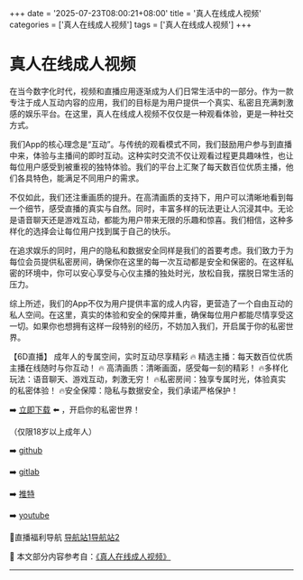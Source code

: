 +++
date = '2025-07-23T08:00:21+08:00'
title = '真人在线成人视频'
categories = ['真人在线成人视频']
tags = ['真人在线成人视频']
+++

# 真人在线成人视频

在当今数字化时代，视频和直播应用逐渐成为人们日常生活中的一部分。作为一款专注于成人互动内容的应用，我们的目标是为用户提供一个真实、私密且充满刺激感的娱乐平台。在这里，真人在线成人视频不仅仅是一种观看体验，更是一种社交方式。

我们App的核心理念是“互动”。与传统的观看模式不同，我们鼓励用户参与到直播中来，体验与主播间的即时互动。这种实时交流不仅让观看过程更具趣味性，也让每位用户感受到被重视的独特体验。我们的平台上汇聚了每天数百位优质主播，他们各具特色，能满足不同用户的需求。

不仅如此，我们还注重画质的提升。在高清画质的支持下，用户可以清晰地看到每一个细节，感受直播的真实与自然。同时，丰富多样的玩法更让人沉浸其中。无论是语音聊天还是游戏互动，都能为用户带来无限的乐趣和惊喜。我们相信，这种多样化的选择会让每位用户找到属于自己的快乐。

在追求娱乐的同时，用户的隐私和数据安全同样是我们的首要考虑。我们致力于为每位会员提供私密房间，确保你在这里的每一次互动都是安全和保密的。在这样私密的环境中，你可以安心享受与心仪主播的独处时光，放松自我，摆脱日常生活的压力。

综上所述，我们的App不仅为用户提供丰富的成人内容，更营造了一个自由互动的私人空间。在这里，真实的体验和安全的保障并重，确保每位用户都能尽情享受这一切。如果你也想拥有这样一段特别的经历，不妨加入我们，开启属于你的私密世界。

【6D直播】
成年人的专属空间，实时互动尽享精彩
🔥 精选主播：每天数百位优质主播在线随时与你互动！
🔥 高清画质：清晰画面，感受每一刻的精彩！
🔥多样化玩法：语音聊天、游戏互动，刺激无穷！
🔥私密房间：独享专属时光，体验真实的私密体验！
🔥安全保障：隐私与数据安全，我们承诺严格保护！

➡️ [立即下载](https://down123.s3.ap-east-1.amazonaws.com/down/down.html?channelCode=blog) ⬅️ ，开启你的私密世界！

（仅限18岁以上成年人）

➡️ [github](https://aldult-live.github.io/)

➡️ [gitlab](https://seo-09598d.gitlab.io/)

➡️ [推特](https://x.com/wegame33)

➡️ [youtube](https://www.youtube.com/@6Dlive)

🔞直播福利导航 [导航站1](https://webstack-86085a.gitlab.io/)[导航站2](https://onlygit123-2.github.io/)


📘 本文部分内容参考自：[《真人在线成人视频》](https://github.com/ttt25721/ttt)

---

